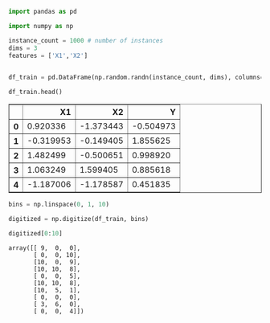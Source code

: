 

```python
import pandas as pd
```


```python
import numpy as np
```


```python
instance_count = 1000 # number of instances
dims = 3
features = ['X1','X2']

    
df_train = pd.DataFrame(np.random.randn(instance_count, dims), columns=['X1','X2', 'Y'], index=np.arange(instance_count))

```


```python
df_train.head()
```




<div>
<table border="1" class="dataframe">
  <thead>
    <tr style="text-align: right;">
      <th></th>
      <th>X1</th>
      <th>X2</th>
      <th>Y</th>
    </tr>
  </thead>
  <tbody>
    <tr>
      <th>0</th>
      <td>0.920336</td>
      <td>-1.373443</td>
      <td>-0.504973</td>
    </tr>
    <tr>
      <th>1</th>
      <td>-0.319953</td>
      <td>-0.149405</td>
      <td>1.855625</td>
    </tr>
    <tr>
      <th>2</th>
      <td>1.482499</td>
      <td>-0.500651</td>
      <td>0.998920</td>
    </tr>
    <tr>
      <th>3</th>
      <td>1.063249</td>
      <td>1.599405</td>
      <td>0.885618</td>
    </tr>
    <tr>
      <th>4</th>
      <td>-1.187006</td>
      <td>-1.178587</td>
      <td>0.451835</td>
    </tr>
  </tbody>
</table>
</div>




```python
bins = np.linspace(0, 1, 10)
```


```python
digitized = np.digitize(df_train, bins)
```


```python
digitized[0:10]
```




    array([[ 9,  0,  0],
           [ 0,  0, 10],
           [10,  0,  9],
           [10, 10,  8],
           [ 0,  0,  5],
           [10, 10,  8],
           [10,  5,  1],
           [ 0,  0,  0],
           [ 3,  6,  0],
           [ 0,  0,  4]])




```python

```
